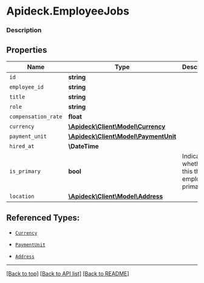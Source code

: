 # Apideck.EmployeeJobs

### Description

## Properties
Name | Type | Description | Notes
------------ | ------------- | ------------- | -------------
`id` | **string** |  | [optional] 
`employee_id` | **string** |  | [optional] 
`title` | **string** |  | [optional] 
`role` | **string** |  | [optional] 
`compensation_rate` | **float** |  | [optional] 
`currency` | [**\Apideck\Client\Model\Currency**](Currency.md) |  | [optional] 
`payment_unit` | [**\Apideck\Client\Model\PaymentUnit**](PaymentUnit.md) |  | [optional] 
`hired_at` | **\DateTime** |  | [optional] 
`is_primary` | **bool** | Indicates whether this the employee's primary job | [optional] 
`location` | [**\Apideck\Client\Model\Address**](Address.md) |  | [optional] 





## Referenced Types:





* [`Currency`](Currency.md)
* [`PaymentUnit`](PaymentUnit.md)


* [`Address`](Address.md)

---

[[Back to top]](#) [[Back to API list]](../../../../README.md#documentation-for-api-endpoints) [[Back to README]](../../../../README.md)


